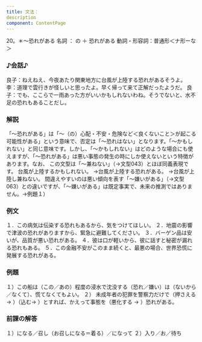 ```yaml
---
title: 文法：
description
component: ContentPage
---
```



20。＊～恐れがある
名詞 ： の ＋ 恐れがある
動詞・形容詞：普通形＜ナ形ーな＞  

### ♪会話♪
良子：ねえねえ、今夜あたり関東地方に台風が上陸する恐れがあるそうよ。
李：道理で雲行きが怪しいと思ったよ。早く帰って来て正解だったようだ。
良子：でも、ここらで一雨あった方がいいかもしれないわね。そうでないと、水不足の恐れもあることだし。

### 解説
「～恐れがある」は「～（の）心配・不安・危険など＜良くないこと＞が起こる可能性がある」という意味で、否定は「～恐れはない」となります。「～かもしれない」と同じ意味です。しかし、「～かもしれない」はどのような場合にも使えますが、「～恐れがある」は悪い事態の発生の時にしか使えないという特徴があります。なお、 この文型は「～兼ねない」（→文型043）とほぼ同義表現です。
台風が上陸するかもしれない。
→台風が上陸する恐れがある。
→台風が上陸し兼ねない。
間違えやすいのは悪い傾向を表す「～嫌いがある」（→文型063）との違いですが、「～嫌いがある」は既定事実で、未来の推測ではありません。→例題１）

### 例文
１．この病気は伝染する恐れもあるから、気をつけてほしい。
２．地震の影響で津波の恐れがありますから、緊急に避難してください。
３．バーゲン品は安いが、品質が悪い恐れがある。
４．彼は口が軽いから、彼に話すと秘密が漏れる恐れもある。
５．この金融不安がこのまま続くと、最悪の場合、世界恐慌に発展する恐れがある。

### 例題
１）この船は（この／あの）程度の浸水で沈没する（恐れ／嫌い）は（ないから／なくて）、慌てなくてもよい。
２） 未成年者の犯罪を警察力だけで（押さえる→ ）（込む→ ）とすれば、かえって事態を（悪化する → ）恐れがある。    

### 前課の解答
１）になる／召し（お召しになる＝着る）／になって
２）入り／お／待ち
